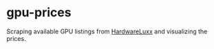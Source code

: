 # gpu-prices
Scraping available GPU listings from [HardwareLuxx](https://www.hardwareluxx.de/community/forums/verf%C3%BCgbarkeitshinweise.338/) and visualizing the prices.
